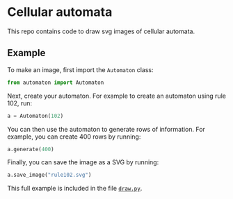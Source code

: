 Cellular automata
=================

This repo contains code to draw svg images of cellular automata.

Example
-------
To make an image, first import the `Automaton` class:

```python
from automaton import Automaton
```

Next, create your automaton. For example to create an automaton using rule 102, run:

```python
a = Automaton(102)
```

You can then use the automaton to generate rows of information. For example,
you can create 400 rows by running:

```python
a.generate(400)
```

Finally, you can save the image as a SVG by running:

```python
a.save_image("rule102.svg")
```

This full example is included in the file [`draw.py`](/draw.py).
